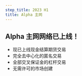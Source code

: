 ```yaml
---
step_title: 2023 H1
title: Alpha 主网
---
```


## Alpha 主网网络已上线！

- 现已上线现金结算期货交易
- 完全去中心化的匿名交易
- 全部交叉保证金的杠杆交易
- 无需许可的市场创建